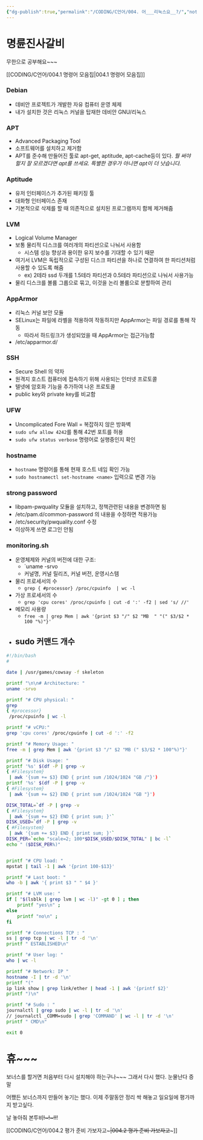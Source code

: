 ```yaml
---
{"dg-publish":true,"permalink":"/CODING/C언어/004. 어___리눅스요__?/","noteIcon":"2"}
---
```


# 명륜진사갈비
무한으로 공부해요~~~

[[CODING/C언어/004.1 명령어 모음집\|004.1 명령어 모음집]]
### Debian
- 데비안 프로젝트가 개발한 자유  컴퓨터 운영 체제
- 내가 설치한 것은 리눅스 커널을 탑재한 데비안 GNU/리눅스

### APT
- Advanced Packaging Tool
- 소프트웨어를 설치하고 제거함
- APT를 준수해 만들어진 툴로 apt-get, aptitude, apt-cache등이 있다.
	*뭘 써야 할지 잘 모르겠다면 apt를 쓰세요.
	특별한 경우가 아니면 apt이 더 낫습니다.*

### Aptitude
- 유저 인터페이스가 추가된 패키징 툴
- 대화형 인터페이스 존재
- 기본적으로 삭제를 할 때 의존적으로 설치된 프로그램까지 함께 제거해줌
### LVM
- Logical Volume Manager
- 보통 물리적 디스크를 여러개의 파티션으로 나눠서 사용함
	- 시스템 성능 향상과 용이한 유지 보수를 기대할 수 있기 때문
- 여기서 LVM은 독립적으로 구성된 디스크 파티션을 하나로 연결하여 한 파티션처럼 사용할 수 있도록 해줌
	- ex) 2테라 ssd 두개를 1.5테라 파티션과 0.5테라 파티션으로 나눠서 사용가능
- 물리 디스크를 볼륨 그룹으로 묶고, 이것을 논리 볼륨으로 분할하여 관리

### AppArmor
- 리눅스 커널 보안 모듈
- SELinux는 파일에 라벨을 적용하여 작동하지만 AppArmor는 파일 경로를 통해 작동
	- 따라서 하드링크가 생성되었을 때 AppArmor는 접근가능함
- /etc/apparmor.d/

### SSH
- Secure Shell 의 약자
- 원격지 호스트 컴퓨터에 접속하기 위해 사용되는 인터넷 프로토콜
- 텔넷에 암호화 기능을 추가하여 나온 프로토콜
- public key와 private key를 비교함

### UFW
- Uncomplicated Fore Wall = 복잡하지 않은 방화벽
- `sudo ufw allow 4242`를 통해 42번 포트를 허용
- `sudo ufw status verbose` 명령어로 실행중인지 확인

### hostname
- `hostname` 명령어를 통해 현재 호스트 네임 확인 가능
- `sudo hostnamectl set-hostname <name>` 입력으로 변경 가능

### strong password
- libpam-pwquality 모듈을 설치하고, 정책관련된 내용을 변경하면 됨
- /etc/pam.d/common-password 의 내용을 수정하면 적용가능
- /etc/security/pwquality.conf 수정
- 이상하게 쓰면 로그인 안됨

### monitoring.sh
- 운영체제와 커널의 버전에 대한 구조:
	- `uname -srvo
	- 커널명, 커널 릴리즈, 커널 버전, 운영시스템
-  물리 프로세서의 수
	- `grep
{ #processor}
 /proc/cpuinfo  | wc -l`
- 가상 프로세서의 수
	- `grep 'cpu cores' /proc/cpuinfo | cut -d ':' -f2 | sed 's/ //'`
- 메모리 사용량
	- `free -m | grep Mem | awk '{print $3 "/" $2 "MB  " "(" $3/$2 * 100 "%)"}'`
- sudo 커맨드 개수
	- 

```bash
#!/bin/bash
#

date | /usr/games/cowsay -f skeleton 

printf "\n\n# Architecture: "
uname -srvo

printf "# CPU physical: "
grep
{ #processor}
 /proc/cpuinfo | wc -l

printf "# vCPU:"
grep 'cpu cores' /proc/cpuinfo | cut -d ':' -f2

printf "# Memory Usage: "
free -m | grep Mem | awk '{print $3 "/" $2 "MB (" $3/$2 * 100"%)"}'

printf "# Disk Usage: "
printf '%s' $(df -P | grep -v
{ #Filesystem}
 | awk '{sum += $3} END { print sum /1024/1024 "GB /"}')
printf '%s' $(df -P | grep -v
{ #Filesystem}
 | awk '{sum += $2} END { print sum /1024/1024 "GB "}')

DISK_TOTAL=`df -P | grep -v
{ #Filesystem}
 | awk '{sum += $2} END { print sum; }'`
DISK_USED=`df -P | grep -v
{ #Filesystem}
 | awk '{sum += $3} END { print sum; }'`
DISK_PER=`echo "scale=2; 100*$DISK_USED/$DISK_TOTAL" | bc -l`
echo " ($DISK_PER%)"


printf "# CPU load: "
mpstat | tail -1 | awk '{print 100-$13}'

printf "# Last boot: "
who -b | awk '{ print $3 " " $4 }'

printf "# LVM use: "
if [ "$(lsblk | grep lvm | wc -l)" -gt 0 ] ; then
	printf "yes\n" ;
else
	printf "no\n" ;
fi

printf "# Connections TCP : "
ss | grep tcp | wc -l | tr -d '\n'
printf " ESTABLISHED\n"

printf "# User log: "
who | wc -l

printf "# Network: IP "
hostname -I | tr -d '\n'
printf "("
ip link show | grep link/ether | head -1 | awk '{printf $2}'
printf ")\n"

printf "# Sudo : "
journalctl | grep sudo | wc -l | tr -d '\n'
// journalctl _COMM=sudo | grep 'COMMAND' | wc -l | tr -d '\n'
printf " CMD\n"

exit 0

```

# 휴~~~
보너스를 할거면 처음부터 다시 설치해야 하는구나~~~
그래서 다시 했다.
눈물난다 증말

어쨌든 보너스까지 만들어 놓기는 했다.
이제 주말동안 정리 싹 해놓고 일요일에 평가까지 받고싶다.

날 놓아줘 본투비~~!~!~!!~~!

[[CODING/C언어/004.2 평가 준비 가보자고~~~\|004.2 평가 준비 가보자고~~~]]